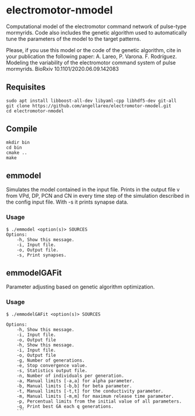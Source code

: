 
# electromotor-nmodel

Computational model of the electromotor command network of pulse-type mormyrids. Code also includes the genetic algorithm used to automatically tune the parameters of the model to the target patterns.

Please, if you use this model or the code of the genetic algorithm, cite in your publication the following paper:
A. Lareo, P. Varona. F. Rodríguez. Modeling the variability of the electromotor command system of pulse mormyrids. BioRxiv 10.1101/2020.06.09.142083

## Requisites
```
sudo apt install libboost-all-dev libyaml-cpp libhdf5-dev git-all
git clone https://github.com/angellareo/electromotor-nmodel.git
cd electromotor-nmodel
```
## Compile
```
mkdir bin
cd bin
cmake ..
make
```

## emmodel

Simulates the model contained in the input file.
Prints in the output file v from VPd, DP, PCN and CN in every time step of the simulation described in the config input file.
With -s it prints synapse data.

### Usage

```
$ ./emmodel <option(s)> SOURCES
Options:
    -h, Show this message.
    -i, Input file.
    -o, Output file.
    -s, Print synapses.

```

## emmodelGAFit

Parameter adjusting based on genetic algorithm optimization.

### Usage

```
$ ./emmodelGAFit <option(s)> SOURCES

Options:
    -h, Show this message.
    -i, Input file.
    -o, Output file
    -h, Show this message.
    -i, Input file.
    -o, Output file
    -g, Number of generations.
    -e, Stop convergence value.
    -s, Statistics output file.
    -n, Number of individuals per generation.
    -a, Manual limits [-a,a] for alpha parameter.
    -b, Manual limits [-b,b] for beta parameter.
    -t, Manual limits [-t,t] for the conductivity parameter.
    -m, Manual limits [-m,m] for maximum release time parameter.
    -p, Percentual limits from the initial value of all parameters.
    -q, Print best GA each q generations.
    ```